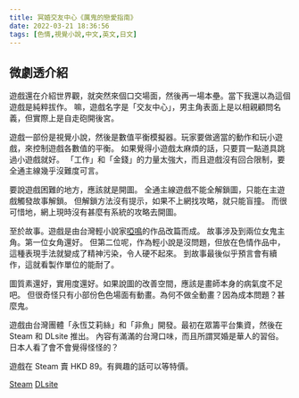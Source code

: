 ```yaml
---
title: 冥婚交友中心《厲鬼的戀愛指南》
date: 2022-03-21 18:36:56
tags: [色情,視覺小說,中文,英文,日文]
---
```

## 微劇透介紹

遊戲還在介紹世界觀，就突然來個口交場面，然後再一場本壘。當下我還以為這個遊戲是純粹拔作。
嘛，遊戲名字是「交友中心」，男主角表面上是以相親顧問名義，但實際上是自走砲開後宮。

遊戲一部份是視覺小說，然後是數值平衡模擬器。玩家要做適當的動作和玩小遊戲，來控制遊戲各數值的平衡。
如果覺得小遊戲太麻煩的話，只要買一點道具跳過小遊戲就好。
「工作」和「金錢」的力量太強大，而且遊戲沒有回合限制，要全通主線幾乎沒難度可言。

要說遊戲困難的地方，應該就是開圖。
全通主線遊戲不能全解鎖圖，只能在主遊戲觸發故事解鎖。
但解鎖方法沒有提示，如果不上網找攻略，就只能盲撞。
而很可惜地，網上現時沒有甚麼有系統的攻略去開圖。

至於故事。遊戲是由台灣輕小說家[啞鳴](https://zh.wikipedia.org/wiki/%E5%95%9E%E9%B3%B4)的作品改篇而成。
故事涉及到兩位女鬼主角。第一位女角還好。
但第二位呢，作為輕小說是沒問題，但放在色情作品中，這種表現手法就變成了精神污染，令人硬不起來。
到故事最後似乎預言會有續作，這就看製作單位的能耐了。

圖質素還好，實用度還好。如果說圖的改善空間，應該是畫師本身的病氣度不足吧。
但很奇怪只有小部份色色場面有動畫。為何不做全動畫？因為成本問題？甚麼鬼。

遊戲由台灣團體「永恆艾莉絲」和「非魚」開發。最初在眾籌平台集資，然後在 Steam 和 DLsite 推出。
內容有滿滿的台灣口味，而且所謂冥婚是華人的習俗。日本人看了會不會覺得怪怪的？

遊戲在 Steam 賣 HKD 89。有興趣的話可以等特價。

[Steam](https://store.steampowered.com/app/1683430/_/)
[DLsite](https://www.dlsite.com/maniax/work/=/product_id/RJ378561.html)
